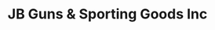 ---
title: "JB Guns & Sporting Goods Inc"
url: /new-hampton/jb-guns-and-sporting-goods-inc/
shop: weapons
---